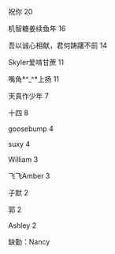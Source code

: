 祝你 20

机智糖姜续鱼年 16

吾以诚心相献，君何踌躇不前 14

Skyler爱啃甘蔗 11

嘴角*^_^*上扬 11

天真作少年 7

十四 8

goosebump 4

suxy 4

William 3

飞飞Amber 3

子默 2

郭 2

Ashley 2

缺勤：Nancy

